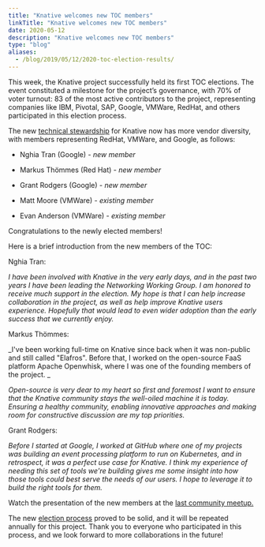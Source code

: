 ```yaml
---
title: "Knative welcomes new TOC members"
linkTitle: "Knative welcomes new TOC members"
date: 2020-05-12
description: "Knative welcomes new TOC members"
type: "blog"
aliases:
  - /blog/2019/05/12/2020-toc-election-results/
---
```


This week, the Knative project successfully held its first TOC elections. The event constituted a milestone for the project’s governance, with 70% of voter turnout: 83 of the most active contributors to the project, representing companies like IBM, Pivotal, SAP, Google, VMWare, RedHat, and others participated in this election process. 

The new [technical stewardship](https://knative.dev/community/contributing/tech-oversight-committee/) for Knative now has more vendor diversity, with members representing RedHat, VMWare, and Google, as follows:

* Nghia Tran (Google) _- new member_

* Markus Thömmes (Red Hat) - _new member_

* Grant Rodgers (Google) - _new member_

* Matt Moore (VMWare) - _existing member_

* Evan Anderson (VMWare) - _existing member_

 
Congratulations to the newly elected members!

Here is a brief introduction from the new members of the TOC: 

Nghia Tran:

_I have been involved with Knative in the very early days, and in the past two years I have been leading the Networking Working Group.  I am honored to receive much support in the election.  My hope is that I can help increase collaboration in the project, as well as help improve Knative users experience.  Hopefully that would lead to even wider adoption than the early success that we currently enjoy._

Markus Thömmes:

_I've been working full-time on Knative since back when it was non-public and still called "Elafros". Before that, I worked on the open-source FaaS platform Apache Openwhisk, where I was one of the founding members of the project. _

_Open-source is very dear to my heart so first and foremost I want to ensure that the Knative community stays the well-oiled machine it is today. Ensuring a healthy community, enabling innovative approaches and making room for constructive discussion are my top priorities._

Grant Rodgers:

_Before I started at Google, I worked at GitHub where one of my projects was building an event processing platform to run on Kubernetes, and in retrospect, it was a perfect use case for Knative. I think my experience of needing this set of tools we're building gives me some insight into how those tools could best serve the needs of our users. I hope to leverage it to build the right tools for them._


Watch the presentation of the new members at the [last community meetup.](https://youtu.be/24owwOKj86E)

The new [election process](https://knative.dev/community/contributing/mechanics/toc/) proved to be solid, and it will be repeated annually for this project. Thank you to everyone who participated in this process, and we look forward to more collaborations in the future!
